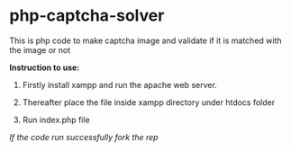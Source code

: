 # php-captcha-solver
This is php code to make captcha image and validate if it is matched with the image or not 

<b>Instruction to use:</b>

   1. Firstly install xampp and run the apache web server.
   
   2. Thereafter place the file inside xampp directory under htdocs folder
   
   3. Run index.php file 

   
<i>If the code run successfully fork the rep</i>
    
